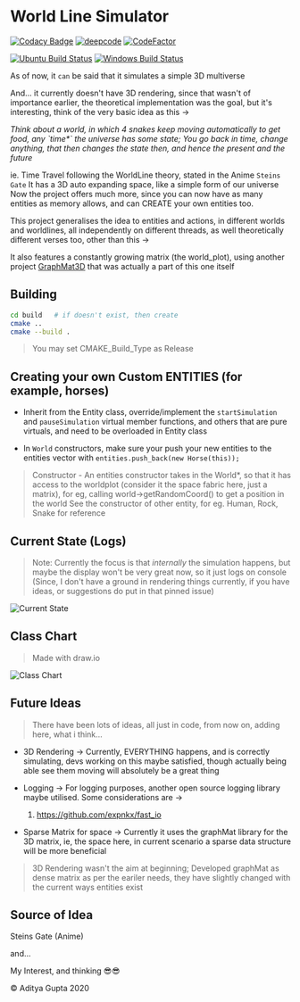 # World Line Simulator

[![Codacy Badge](https://api.codacy.com/project/badge/Grade/652ba837de78439f90a144db9b6cf4ac)](https://app.codacy.com/gh/adi-g15/worldLineSim?utm_source=github.com&utm_medium=referral&utm_content=adi-g15/worldLineSim&utm_campaign=Badge_Grade)
[![deepcode](https://www.deepcode.ai/api/gh/badge?key=eyJhbGciOiJIUzI1NiIsInR5cCI6IkpXVCJ9.eyJwbGF0Zm9ybTEiOiJnaCIsIm93bmVyMSI6ImFkaS1nMTUiLCJyZXBvMSI6IndvcmxkTGluZVNpbSIsImluY2x1ZGVMaW50IjpmYWxzZSwiYXV0aG9ySWQiOjIyMzM5LCJpYXQiOjE2MTM5OTgxMTN9.PrWhRLumHS9kjRO8KXnY3Yd-1bJJZ_-c07kptEyCQPs)](https://www.deepcode.ai/app/gh/adi-g15/worldLineSim/_/dashboard?utm_content=gh%2Fadi-g15%2FworldLineSim)
[![CodeFactor](https://www.codefactor.io/repository/github/adi-g15/worldlinesim/badge)](https://www.codefactor.io/repository/github/adi-g15/worldlinesim)

[![Ubuntu Build Status](https://github.com/adi-g15/worldLineSim/actions/workflows/cmake_ubuntu.yml/badge.svg)](https://github.com/adi-g15/worldLineSim/actions/workflows/cmake_ubuntu.yml)
[![Windows Build Status](https://github.com/adi-g15/worldLineSim/actions/workflows/cmake_win.yml/badge.svg)](https://github.com/adi-g15/worldLineSim/actions/workflows/cmake_win.yml)

As of now, it `can` be said that it simulates a simple 3D multiverse

And... it currently doesn't have 3D rendering, since that wasn't of importance earlier, the theoretical implementation was the goal, but it's interesting,
think of the very basic idea as this ->

_Think about a world, in which 4 snakes keep moving automatically to get food, any \`time*\` the universe has some state; You go back in time, change anything, that then changes the state then, and hence the present and the future_

ie. Time Travel following the WorldLine theory, stated in the Anime `Steins Gate`
It has a 3D auto expanding space, like a simple form of our universe
Now the project offers much more, since you can now have as many entities as memory allows, and can CREATE your own entities too.

This project generalises the idea to entities and actions, in different worlds and worldlines, all independently on different threads, as well theoretically different verses too, other than this ->

It also features a constantly growing matrix (the world_plot), using another project [GraphMat3D](https://github.com/adi-g15/graphMat) that was actually a part of this one itself

## Building

```sh
cd build   # if doesn't exist, then create
cmake ..
cmake --build .
```

> You may set CMAKE_Build_Type as Release

## Creating your own Custom ENTITIES (for example, horses)

* Inherit from the Entity class, override/implement the `startSimulation` and `pauseSimulation` virtual member functions, and others that are pure virtuals, and need to be overloaded in Entity class

* In `World` constructors, make sure your push your new entities to the entities vector with `entities.push_back(new Horse(this));`

> Constructor - An entities constructor takes in the World*, so that it has access to the worldplot (consider it the space fabric here, just a matrix), for eg, calling world->getRandomCoord() to get a position in the world
> See the constructor of other entity, for eg. Human, Rock, Snake for reference

## Current State (Logs)

> Note: Currently the focus is that _internally_ the simulation happens, but maybe the display won't be very great now, so it just logs on console (Since, I don't have a ground in rendering things currently, if you have ideas, or suggestions do put in that pinned issue)

![Current State](https://raw.githubusercontent.com/adi-g15/Sources/main/worldLineSim_state.png?token=AI4LBINZKQFMNVC5BRCO7S3AFU3KO "This is a part of the logging")

## Class Chart

> Made with draw.io

![Class Chart](https://raw.githubusercontent.com/adi-g15/Sources/main/worldLineSim.png?token=AI4LBIN5MOCOAM4ODLI3NCLAFU3TS "WorldLine Sim")

## Future Ideas

> There have been lots of ideas, all just in code, from now on, adding here, what i think...

* 3D Rendering ->
  Currently, EVERYTHING happens, and is correctly simulating, devs working on this maybe satisfied, though actually being able see them moving will absolutely be a great thing

* Logging ->
  For logging purposes, another open source logging library maybe utilised. Some considerations are ->
  1. https://github.com/expnkx/fast_io

* Sparse Matrix for space ->
  Currently it uses the graphMat library for the 3D matrix, ie, the space here, in current scenario a sparse data structure will be more beneficial

> 3D Rendering wasn't the aim at beginning; Developed graphMat as dense matrix as per the eariler needs, they have slightly changed with the current ways entities exist

## Source of Idea

  Steins Gate (Anime)

  and...

  My Interest, and thinking 😎😎


:copyright: Aditya Gupta 2020
